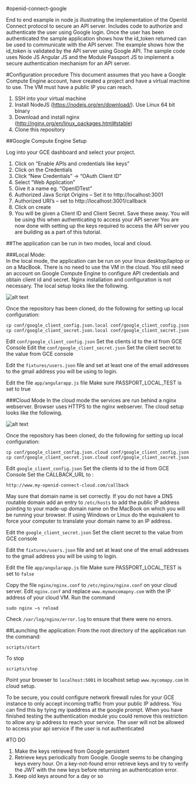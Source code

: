 #openid-connect-google

End to end example in node js illustrating the implementation of the OpenId Connect protocol to secure an API server. Includes code to authorize and authenticate the user using Google login. Once the user has been authenticated the sample application shows how the id_token returned can be used to communicate with the API server. The example shows how the id_token is validated by the API server using Google API. The sample code uses Node JS Angular JS and the Module Passport JS to implement a secure authentication mechanism for an API server.


#Configuration procedure
This document assumes that you have a Google Compute Engine account, have created a project and have a virtual machine to use. The VM must have a public IP you can reach.

1. SSH into your virtual machine
2. Install NodeJS (https://nodejs.org/en/download/). Use Linux 64 bit binary
3. Download and install nginx (http://nginx.org/en/linux_packages.html#stable)
4. Clone this repository

##Google Compute Engine Setup

Log into your GCE dashboard and select your project.

1. Click on “Enable APIs and credentials like keys”
2. Click on the Credentials
3. Click “New Credentials” -> “OAuth Client ID” 
4. Select “Web Application”
5. Give it a name eg. “OpenIDTest”
6. Authorized Java Script Origins – Set it to http://localhost:3001
7. Authorized URI’s – set to http://localhost:3001/callback
8. Click on create
9. You will be given a Client ID and Client Secret. Save these away. You will be using this when authenticating to access your API server
You are now done with setting up the keys required to access the API server you are building as a part of this tutorial.


##The application can be run in two modes, local and cloud. 

###Local Mode:  
In the local mode, the application can be run on your linux desktop/laptop or on a MacBook. There is no need to use the VM in the cloud. You still need an account on Google Compute Engine to configure API credentials and obtain client id and secret. Nginx installation and configuration is not necessary. The local setup looks like the following.

![alt text](https://github.com/umareddy/openid-connect-google/blob/master/docs/local.png "Cloud Mode")

Once the repository has been cloned, do the following for setting up local configuration:
``` 
cp conf/google_client_config.json.local conf/google_client_config.json
cp conf/google_client_secret.json.local conf/google_client_secret.json 
```

Edit ```conf/google_client_config.json```
Set the clients id to the id from GCE Console
Edit the ```conf/google_client_secret.json```
Set the client secret to the value from GCE console

Edit the ```fixtures/users.json``` file and set at least one of the email addresses to the gmail address you will be using to login.

Edit the file ```app/angularapp.js``` file
Make sure PASSPORT_LOCAL_TEST is set to true

###Cloud Mode
In the cloud mode the services are run behind a nginx webserver. Browser uses HTTPS to the nginx webserver. The cloud setup looks like the following.

![alt text](https://github.com/umareddy/openid-connect-google/blob/master/docs/cloud.png "Cloud Mode")

Once the repository has been cloned, do the following for setting up local configuration:
```
cp conf/google_client_config.json.cloud conf/google_client_config.json
cp conf/google_client_secret.json.cloud conf/google_client_secret.json
```

Edit ```google_client_config.json```
Set the clients id to the id from GCE Console
Set the CALLBACK_URL to : 
```
http://www.my-openid-connect-cloud.com/callback
```
May sure that domain name is set correctly. If you do not have a DNS routable domain add an entry to ```/etc/hosts``` to add the public IP address pointing to your made-up domain name on the MacBook on which you will be running your browser. If using Windows or Linux do the equivalent to force your computer to translate your domain name to an IP address.

Edit the ```google_client_secret.json```
Set the client secret to the value from GCE console

Edit the ```fixtures/users.json``` file and set at least one of the email addresses to the gmail address you will be using to login.

Edit the file ```app/angularapp.js``` file
Make sure PASSPORT_LOCAL_TEST is set to ```false```

Copy the file ```nginx/nginx.conf``` to ```/etc/nginx/nginx.conf``` on your cloud server. Edit ```nginx.conf``` and replace  ```www.myowncomapny.com``` with the IP address of your cloud VM.
Run the command 
```
sudo nginx –s reload
```
Check ```/var/log/nginx/error.log``` to ensure that there were no errors.



##Launching the application:
From the root directory of the application run the command:
```
scripts/start
```
To stop
```
scripts/stop
```

Point your browser to 
```localhost:5001``` in localhost setup
```www.mycomapy.com``` in cloud setup.


To be secure, you could configure network firewall rules for your GCE instance to only accept incoming traffic from your public IP address. You can find this by tying my ipaddress at the google prompt. When you have finished testing the authentication module you could remove this restriction to allow any ip address to reach your service. The user will not be allowed to access your api service if the user is not authenticated

#TO DO
1. Make the keys retrieved from Google persistent
2. Retrieve keys periodically from Google. Google seems to be changing keys every hour. On a key-not-found error retrieve keys and try to verify the JWT with the new keys before returning an authentication error.
3. Keep old keys around for a day or so
